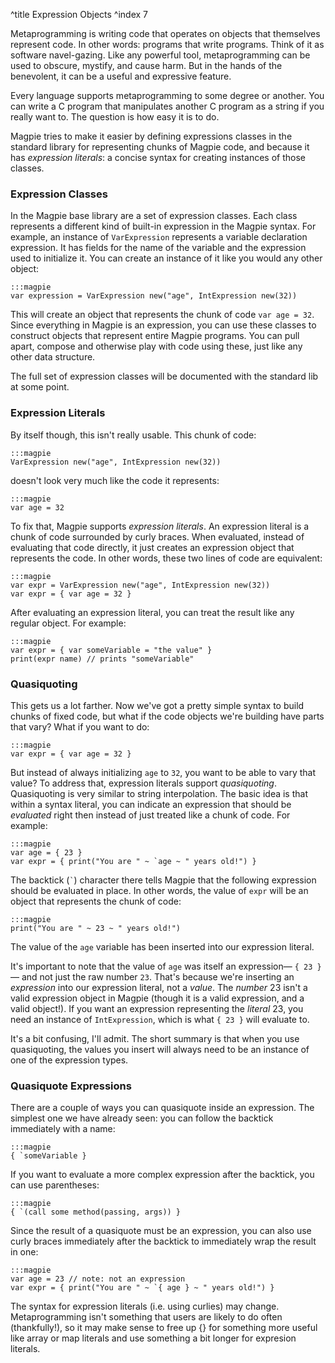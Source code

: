 ^title Expression Objects
^index 7

Metaprogramming is writing code that operates on objects that themselves
represent code. In other words: programs that write programs. Think of it as
software navel-gazing. Like any powerful tool, metaprogramming can be used to
obscure, mystify, and cause harm. But in the hands of the benevolent, it can be
a useful and expressive feature.

Every language supports metaprogramming to some degree or another. You can write
a C program that manipulates another C program as a string if you really want to. The question is how easy it is to do.

Magpie tries to make it easier by defining expressions classes in the standard library for representing chunks of Magpie code, and because it has *expression literals*: a concise syntax for creating instances of those classes.

### Expression Classes

In the Magpie base library are a set of expression classes. Each class represents a different kind of built-in expression in the Magpie syntax. For example, an instance of `VarExpression` represents a variable declaration expression. It has fields for the name of the variable and the expression used to initialize it. You can create an instance of it like you would any other object:

    :::magpie
    var expression = VarExpression new("age", IntExpression new(32))

This will create an object that represents the chunk of code `var age = 32`.
Since everything in Magpie is an expression, you can use these classes to 
construct objects that represent entire Magpie programs. You can pull apart, compose and otherwise play with code using these, just like any other data structure.

<p class="future">
The full set of expression classes will be documented with the standard lib at
some point.
</p>

### Expression Literals

By itself though, this isn't really usable. This chunk of code:

    :::magpie
    VarExpression new("age", IntExpression new(32))

doesn't look very much like the code it represents:

    :::magpie
    var age = 32

To fix that, Magpie supports *expression literals*. An expression literal is a chunk of code surrounded by curly braces. When evaluated, instead of evaluating that code directly, it just creates an expression object that represents the code. In other words, these two lines of code are equivalent:

    :::magpie
    var expr = VarExpression new("age", IntExpression new(32))
    var expr = { var age = 32 }

After evaluating an expression literal, you can treat the result like any regular object. For example:

    :::magpie
    var expr = { var someVariable = "the value" }
    print(expr name) // prints "someVariable"

### Quasiquoting

This gets us a lot farther. Now we've got a pretty simple syntax to build chunks
of fixed code, but what if the code objects we're building have parts that vary?
What if you want to do:

    :::magpie
    var expr = { var age = 32 }

But instead of always initializing `age` to `32`, you want to be able to vary
that value? To address that, expression literals support *quasiquoting*. Quasiquoting is very similar to string interpolation. The basic idea is that within a syntax literal, you can indicate an expression that should be *evaluated* right then instead of just treated like a chunk of code. For example:

    :::magpie
    var age = { 23 }
    var expr = { print("You are " ~ `age ~ " years old!") }

The backtick (<code>\`</code>) character there tells Magpie that the following expression should be evaluated in place. In other words, the value of `expr` will be an object that represents the chunk of code:

    :::magpie
    print("You are " ~ 23 ~ " years old!")

The value of the `age` variable has been inserted into our expression literal.

It's important to note that the value of `age` was itself an expression&mdash; `{ 23 }`&mdash; and not just the raw number `23`. That's because we're inserting an *expression* into our expression literal, not a *value*. The *number* 23 isn't a valid expression object in Magpie (though it is a valid expression, and a valid object!). If you want an expression representing the *literal* 23, you need an instance of `IntExpression`, which is what `{ 23 }` will evaluate to.

It's a bit confusing, I'll admit. The short summary is that when you use quasiquoting, the values you insert will always need to be an instance of one of the expression types.

### Quasiquote Expressions

There are a couple of ways you can quasiquote inside an expression. The simplest one we have already seen: you can follow the backtick immediately with a name:

    :::magpie
    { `someVariable }

If you want to evaluate a more complex expression after the backtick, you can use parentheses:

    :::magpie
    { `(call some method(passing, args)) }

Since the result of a quasiquote must be an expression, you can also use curly braces immediately after the backtick to immediately wrap the result in one:

    :::magpie
    var age = 23 // note: not an expression
    var expr = { print("You are " ~ `{ age } ~ " years old!") }

<p class="future">
The syntax for expression literals (i.e. using curlies) may change. Metaprogramming isn't something that users are likely to do often (thankfully!), so it may make sense to free up {} for something more useful like array or map literals and use something a bit longer for expresion literals.
</p>

